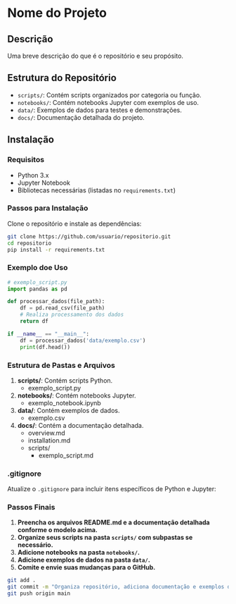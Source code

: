 # Nome do Projeto

## Descrição
Uma breve descrição do que é o repositório e seu propósito.

## Estrutura do Repositório
- `scripts/`: Contém scripts organizados por categoria ou função.
- `notebooks/`: Contém notebooks Jupyter com exemplos de uso.
- `data/`: Exemplos de dados para testes e demonstrações.
- `docs/`: Documentação detalhada do projeto.

## Instalação

### Requisitos
- Python 3.x
- Jupyter Notebook
- Bibliotecas necessárias (listadas no `requirements.txt`)

### Passos para Instalação
Clone o repositório e instale as dependências:

```bash
git clone https://github.com/usuario/repositorio.git
cd repositorio
pip install -r requirements.txt
```

### Exemplo doe Uso
```Python
# exemplo_script.py
import pandas as pd

def processar_dados(file_path):
    df = pd.read_csv(file_path)
    # Realiza processamento dos dados
    return df

if __name__ == "__main__":
    df = processar_dados('data/exemplo.csv')
    print(df.head())
```


### Estrutura de Pastas e Arquivos

1. **scripts/**: Contém scripts Python.
   - exemplo_script.py
2. **notebooks/**: Contém notebooks Jupyter.
   - exemplo_notebook.ipynb
3. **data/**: Contém exemplos de dados.
   - exemplo.csv
4. **docs/**: Contém a documentação detalhada.
   - overview.md
   - installation.md
   - scripts/
     - exemplo_script.md

### .gitignore

Atualize o `.gitignore` para incluir itens específicos de Python e Jupyter:


### Passos Finais

1. **Preencha os arquivos README.md e a documentação detalhada conforme o modelo acima.**
2. **Organize seus scripts na pasta `scripts/` com subpastas se necessário.**
3. **Adicione notebooks na pasta `notebooks/`.**
4. **Adicione exemplos de dados na pasta `data/`.**
5. **Comite e envie suas mudanças para o GitHub.**

```bash
git add .
git commit -m "Organiza repositório, adiciona documentação e exemplos de uso"
git push origin main

